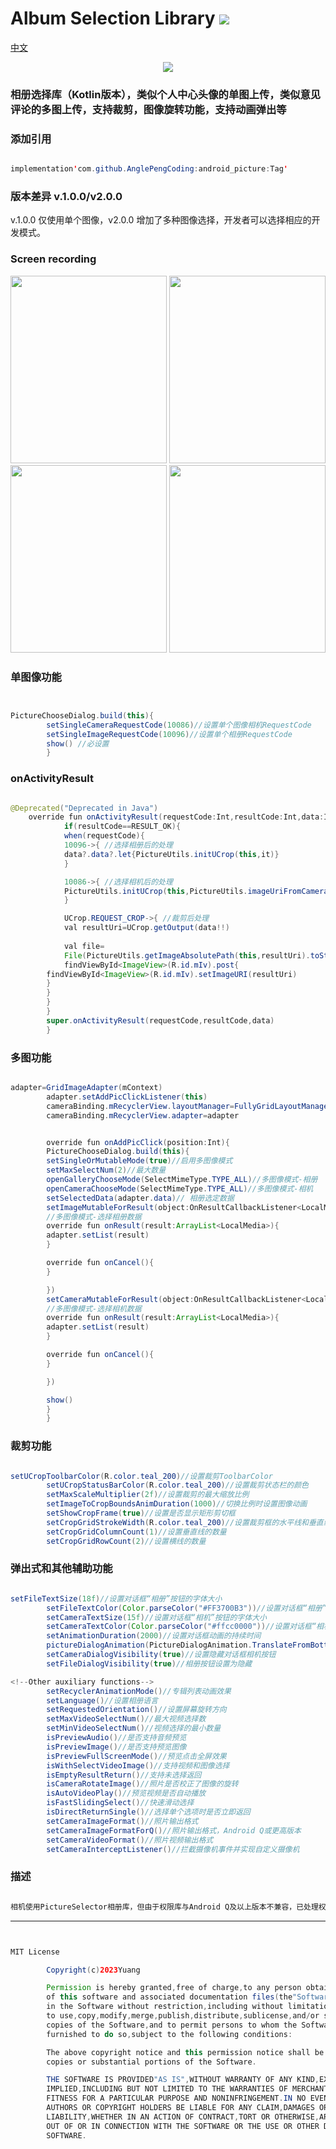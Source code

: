 # Album Selection Library [![](https://jitpack.io/v/AnglePengCoding/android_picture.svg)](https://jitpack.io/#AnglePengCoding/android_picture)

[中文](https://github.com/AnglePengCoding/android_picture/blob/main/READMEC)

<div align="center">
  <img src="https://github.com/AnglePengCoding/android_picture/blob/main/GIF/android.png">
</div>
<h3>
相册选择库（Kotlin版本），类似个人中心头像的单图上传，类似意见评论的多图上传，支持裁剪，图像旋转功能，支持动画弹出等</h3>


<h3>添加引用</h3>

```java

implementation'com.github.AnglePengCoding:android_picture:Tag'

```

<h3>版本差异 v.1.0.0/v2.0.0</h3>

v.1.0.0 仅使用单个图像，v2.0.0 增加了多种图像选择，开发者可以选择相应的开发模式。


<h3>Screen recording</h3>

<div align=start>
<img src="https://github.com/AnglePengCoding/android_picture/blob/main/GIF/image.gif" width="250" height="300" />
<img src="https://github.com/AnglePengCoding/android_picture/blob/main/GIF/camera.gif" width="250" height="300" />
</div>


<div align=start>
<img src="https://github.com/AnglePengCoding/android_picture/blob/main/GIF/dtgif.gif" width="250" height="300" />
<img src="https://github.com/AnglePengCoding/android_picture/blob/main/GIF/dtgif2.gif" width="250" height="300" />
</div>

<h3>单图像功能</h3>

```java


PictureChooseDialog.build(this){
        setSingleCameraRequestCode(10086)//设置单个图像相机RequestCode
        setSingleImageRequestCode(10096)//设置单个相册RequestCode
        show() //必设置
        }


```

<h3> onActivityResult </h3>

```java

@Deprecated("Deprecated in Java")
    override fun onActivityResult(requestCode:Int,resultCode:Int,data:Intent?){
            if(resultCode==RESULT_OK){
            when(requestCode){
            10096->{ //选择相册后的处理
            data?.data?.let{PictureUtils.initUCrop(this,it)}
            }

            10086->{ //选择相机后的处理
            PictureUtils.initUCrop(this,PictureUtils.imageUriFromCamera)
            }

            UCrop.REQUEST_CROP->{ //裁剪后处理
            val resultUri=UCrop.getOutput(data!!)
            
            val file=
            File(PictureUtils.getImageAbsolutePath(this,resultUri).toString())
            findViewById<ImageView>(R.id.mIv).post{
        findViewById<ImageView>(R.id.mIv).setImageURI(resultUri)
        }
        }
        }
        }
        super.onActivityResult(requestCode,resultCode,data)
        }


```

<h3>多图功能</h3>

```java

adapter=GridImageAdapter(mContext)
        adapter.setAddPicClickListener(this)
        cameraBinding.mRecyclerView.layoutManager=FullyGridLayoutManager(mContext,4)
        cameraBinding.mRecyclerView.adapter=adapter


        override fun onAddPicClick(position:Int){
        PictureChooseDialog.build(this){
        setSingleOrMutableMode(true)//启用多图像模式
        setMaxSelectNum(2)//最大数量
        openGalleryChooseMode(SelectMimeType.TYPE_ALL)//多图像模式-相册
        openCameraChooseMode(SelectMimeType.TYPE_ALL)//多图像模式-相机
        setSelectedData(adapter.data)// 相册选定数据
        setImageMutableForResult(object:OnResultCallbackListener<LocalMedia> {
        //多图像模式-选择相册数据
        override fun onResult(result:ArrayList<LocalMedia>){
        adapter.setList(result)
        }

        override fun onCancel(){
        }

        })
        setCameraMutableForResult(object:OnResultCallbackListener<LocalMedia> {
        //多图像模式-选择相机数据
        override fun onResult(result:ArrayList<LocalMedia>){
        adapter.setList(result)
        }

        override fun onCancel(){
        }

        })

        show()
        }
        }


```

<h3>裁剪功能</h3>

```java

setUCropToolbarColor(R.color.teal_200)//设置裁剪ToolbarColor
        setUCropStatusBarColor(R.color.teal_200)//设置裁剪状态栏的颜色
        setMaxScaleMultiplier(2f)//设置裁剪的最大缩放比例
        setImageToCropBoundsAnimDuration(1000)//切换比例时设置图像动画
        setShowCropFrame(true)//设置是否显示矩形剪切框
        setCropGridStrokeWidth(R.color.teal_200)//设置裁剪框的水平线和垂直线的颜色
        setCropGridColumnCount(1)//设置垂直线的数量
        setCropGridRowCount(2)//设置横线的数量

```

<h3>弹出式和其他辅助功能</h3>

```java

setFileTextSize(18f)//设置对话框“相册”按钮的字体大小
        setFileTextColor(Color.parseColor("#FF3700B3"))//设置对话框“相册”按钮的字体颜色
        setCameraTextSize(15f)//设置对话框“相机”按钮的字体大小
        setCameraTextColor(Color.parseColor("#ffcc0000"))//设置对话框“相机”按钮的字体颜色
        setAnimationDuration(2000)//设置对话框动画的持续时间
        pictureDialogAnimation(PictureDialogAnimation.TranslateFromBottom)//设置对话框弹出动画
        setCameraDialogVisibility(true)//设置隐藏对话框相机按钮
        setFileDialogVisibility(true)//相册按钮设置为隐藏

<!--Other auxiliary functions-->
        setRecyclerAnimationMode()//专辑列表动画效果
        setLanguage()//设置相册语言
        setRequestedOrientation()//设置屏幕旋转方向
        setMaxVideoSelectNum()//最大视频选择数
        setMinVideoSelectNum()//视频选择的最小数量
        isPreviewAudio()//是否支持音频预览
        isPreviewImage()//是否支持预览图像
        isPreviewFullScreenMode()//预览点击全屏效果
        isWithSelectVideoImage()//支持视频和图像选择
        isEmptyResultReturn()//支持未选择返回
        isCameraRotateImage()//照片是否校正了图像的旋转
        isAutoVideoPlay()//预览视频是否自动播放
        isFastSlidingSelect()//快速滑动选择
        isDirectReturnSingle()//选择单个选项时是否立即返回
        setCameraImageFormat()//照片输出格式
        setCameraImageFormatForQ()//照片输出格式，Android Q或更高版本
        setCameraVideoFormat()//照片视频输出格式
        setCameraInterceptListener()//拦截摄像机事件并实现自定义摄像机


```

<h3>描述</h3>

```java

相机使用PictureSelector相册库，但由于权限库与Android Q及以上版本不兼容，已处理权限兼容性!

```


***


```java


MIT License

        Copyright(c)2023Yuang

        Permission is hereby granted,free of charge,to any person obtaining a copy
        of this software and associated documentation files(the"Software"),to deal
        in the Software without restriction,including without limitation the rights
        to use,copy,modify,merge,publish,distribute,sublicense,and/or sell
        copies of the Software,and to permit persons to whom the Software is
        furnished to do so,subject to the following conditions:

        The above copyright notice and this permission notice shall be included in all
        copies or substantial portions of the Software.

        THE SOFTWARE IS PROVIDED"AS IS",WITHOUT WARRANTY OF ANY KIND,EXPRESS OR
        IMPLIED,INCLUDING BUT NOT LIMITED TO THE WARRANTIES OF MERCHANTABILITY,
        FITNESS FOR A PARTICULAR PURPOSE AND NONINFRINGEMENT.IN NO EVENT SHALL THE
        AUTHORS OR COPYRIGHT HOLDERS BE LIABLE FOR ANY CLAIM,DAMAGES OR OTHER
        LIABILITY,WHETHER IN AN ACTION OF CONTRACT,TORT OR OTHERWISE,ARISING FROM,
        OUT OF OR IN CONNECTION WITH THE SOFTWARE OR THE USE OR OTHER DEALINGS IN THE
        SOFTWARE.
```
